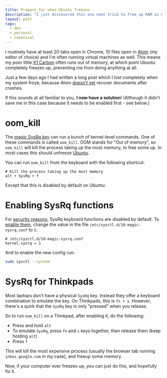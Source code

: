 ```yaml
---
title: Prepare for when Ubuntu freezes
description: "I just discovered this one neat trick to free up RAM in Ubuntu even when my mouse and keyboard stop responding."
layout: post
tags:
  - dev
  - personal
  - canonical
---
```


I routinely have at least 20 tabs open in Chrome, 10 files open in
[Atom][e107dbd4] (my editor of choice) and I'm often running virtual machines
as well. This means my poor little [X1 Carbon][fbd87bd9] often runs out of
memory, at which point Ubuntu completely freezes up, preventing me from doing
anything at all.

Just a few days ago I had written a long post which I lost completely when my
system froze, because Atom [doesn't yet][ea6f49f0] recover documents after
crashes.

If this sounds at all familiar to you, **I now have a solution**! (Although
it didn't save me in this case because it needs to be enabled first - see
below.)

# oom_kill

The [magic SysRq key][95cedafa] can run a bunch of kernel-level commands.
One of these commands is called `oom_kill`. OOM stands for "Out of memory",
so `oom_kill` will kill the process taking up the most memory, to free some up.
In most cases this should unfreeze [Ubuntu][7b2ffc42].

You can run `oom_kill` from the keyboard with the following shortcut:

```
# Kill the process taking up the most memory
alt + SysRq + f
```

Except that this is disabled by default on Ubuntu:

# Enabling SysRq functions

For [security reasons][a957abbb], SysRq keyboard functions are disabled by
default. To [enable them][55eb561d], change the value in the file
`/etc/sysctl.d/10-magic-sysrq.conf` to `1`:

```
# /etc/sysctl.d/10-magic-sysrq.conf
kernel.sysrq = 1
```

And to enable the new config run:

``` bash
sudo sysctl --system
```

# SysRq for Thinkpads

Most laptops don't have a physical `SysRq` key. Instead they offer a keyboard
combination to emulate the key. On Thinkpads, this is `fn + s`. However, there's
a quirk that the `SysRq` key is only "pressed" when you release.

So to run `oom_kill` on a Thinkpad, after enabling it, do the following:

- Press and hold `alt`
- To emulate `SysRq`, press `fn` and `s` keys together, then release them  (keep holding `alt`)
- Press `f`

This will kill the most expensive process (usually the browser tab running
`inbox.google.com` in my case), and freeup some memory.

Now, if your computer ever freezes up, you can just do this, and hopefully fix
it.

  [55eb561d]: http://askubuntu.com/questions/11002/alt-sysrq-reisub-doesnt-reboot-my-laptop/11194#11194 "Stack Overflow: Alt + sysrq + REISUB doesn't reboot my laptop"
  [7b2ffc42]: http://www.ubuntu.com/ "Ubuntu"
  [e107dbd4]: https://atom.io/ "Atom: A hackable text editor"
  [fbd87bd9]: http://shop.lenovo.com/gb/en/laptops/thinkpad/x-series/x1-carbon/ "Thinkpad X1 Carbon"
  [ea6f49f0]: https://github.com/atom/atom/issues/4161 "Feature Request: add crash restore"
  [95cedafa]: https://en.wikipedia.org/wiki/Magic_SysRq_key "Wikipedia: Magic SysRq key"
  [a957abbb]: https://bugs.launchpad.net/ubuntu/+source/linux/+bug/194676 "SysRq should be limited by default like openSUSE"
